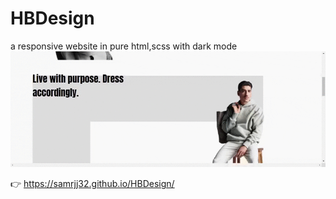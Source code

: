 # HBDesign
a responsive website in pure html,scss with dark mode
![Demo](demo/hBdesign-preview.gif)

:point_right: https://samrjj32.github.io/HBDesign/
